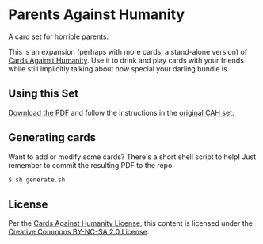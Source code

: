 Parents Against Humanity
========================
A card set for horrible parents.

This is an expansion (perhaps with more cards, a stand-alone version) of 
[Cards Against Humanity](http://cardsagainsthumanity.com/).  Use it to drink
and play cards with your friends while still implicitly talking about how
special your darling bundle is.

## Using this Set

[Download the PDF](https://github.com/gthole/parents-against-humanity/blob/master/parents-against-humanity.pdf?raw=true) and follow the instructions in the [original CAH set](http://s3.amazonaws.com/cah/CAH_MainGame.pdf).

## Generating cards

Want to add or modify some cards?  There's a short shell script to help!  Just
remember to commit the resulting PDF to the repo.

```bash
$ sh generate.sh
```

## License

Per the [Cards Against Humanity License](), this content is licensed under the
[Creative Commons BY-NC-SA 2.0 License](https://creativecommons.org/licenses/by-nc-sa/2.0/).
